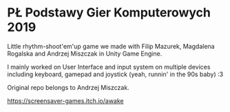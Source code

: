 # PŁ Podstawy Gier Komputerowych 2019

Little rhythm-shoot'em'up game we made with Filip Mazurek, Magdalena Rogalska and Andrzej Miszczak in Unity Game Engine.

I mainly worked on User Interface and input system on multiple devices including keyboard, gamepad and joystick (yeah, runnin' in the 90s baby) :3

Original repo belongs to Andrzej Miszczak.

https://screensaver-games.itch.io/awake
